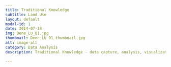 ```yaml
---
title: Traditional Knowledge
subtitle: Land Use
layout: default
modal-id: 1
date: 2014-07-18
img: Dene_LU_01.jpg
thumbnail: Dene_LU_01_thumbnail.jpg
alt: image-alt
category: Data Analysis
description: Traditional Knowledge - data capture, analysis, visualization.

---
```

